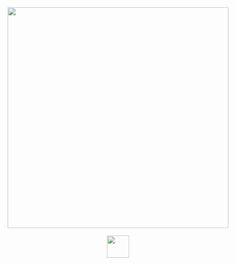 
<div align="center">
<a href="https://github.com/the-romantic-dev"><img src="https://shields.io/badge/Unity_developer-black?logo=unity&logoColor=white" width="500"/></a>
</div>

<br/>

<div align="center">
  <a href="https://t.me/TheRomantic20">
    <img src="https://shields.io/badge/My_Telegram-2AABEE?logo=telegram&logoColor=white" height="50"/>
  </a>
</div>



